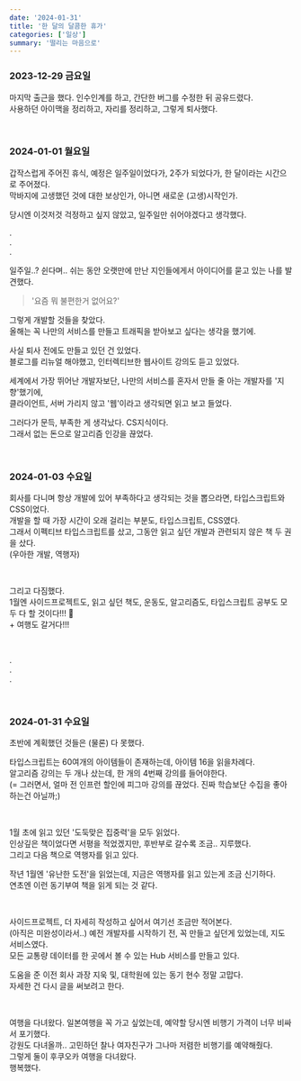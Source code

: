 ```yaml
---
date: '2024-01-31'
title: '한 달의 달콤한 휴가'
categories: ['일상']
summary: '떨리는 마음으로'
---
```


### 2023-12-29 금요일

마지막 출근을 했다. 인수인계를 하고, 간단한 버그를 수정한 뒤 공유드렸다.  
사용하던 아이맥을 정리하고, 자리를 정리하고, 그렇게 퇴사했다.

<br/>

### 2024-01-01 월요일

갑작스럽게 주어진 휴식, 예정은 일주일이었다가, 2주가 되었다가, 한 달이라는 시간으로 주어졌다.  
막바지에 고생했던 것에 대한 보상인가, 아니면 새로운 (고생)시작인가.

당시엔 이것저것 걱정하고 싶지 않았고, 일주일만 쉬어야겠다고 생각했다.

.  
.  
.

일주일..? 쉰다며.. 쉬는 동안 오랫만에 만난 지인들에게서 아이디어를 묻고 있는 나를 발견했다.

> '요즘 뭐 불편한거 없어요?'

그렇게 개발할 것들을 찾았다.  
올해는 꼭 나만의 서비스를 만들고 트래픽을 받아보고 싶다는 생각을 했기에.

사실 퇴사 전에도 만들고 있던 건 있었다.  
블로그를 리뉴얼 해야했고, 인터렉티브한 웹사이트 강의도 듣고 있었다.

세계에서 가장 뛰어난 개발자보단, 나만의 서비스를 혼자서 만들 줄 아는 개발자를 '지향'했기에,  
클라이언트, 서버 가리지 않고 '웹'이라고 생각되면 읽고 보고 들었다.

그러다가 문득, 부족한 게 생각났다. CS지식이다.  
그래서 없는 돈으로 알고리즘 인강을 끊었다.

<br/>

### 2024-01-03 수요일

회사를 다니며 항상 개발에 있어 부족하다고 생각되는 것을 뽑으라면, 타입스크립트와 CSS이었다.  
개발을 할 때 가장 시간이 오래 걸리는 부분도, 타입스크립트, CSS였다.  
그래서 이펙티브 타입스크립트를 샀고, 그동안 읽고 싶던 개발과 관련되지 않은 책 두 권을 샀다.  
(우아한 개발, 역행자)

<br/>

그리고 다짐했다.  
1월엔 사이드프로젝트도, 읽고 싶던 책도, 운동도, 알고리즘도, 타입스크립트 공부도 모두 다 할 것이다!!! 👊  
\+ 여행도 갈거다!!!

<br/>

.  
.  
.

<br/>

### 2024-01-31 수요일

초반에 계획했던 것들은 (물론) 다 못했다.

타입스크립트는 60여개의 아이템들이 존재하는데, 아이템 16을 읽을차례다.  
알고리즘 강의는 두 개나 샀는데, 한 개의 4번째 강의를 들어야한다.  
(= 그러면서, 얼마 전 인프런 할인에 피그마 강의를 끊었다. 진짜 학습보단 수집을 좋아하는건 아닐까;)

<br/>

1월 초에 읽고 있던 '도둑맞은 집중력'을 모두 읽었다.  
인상깊은 책이었다면 서평을 적었겠지만, 후반부로 갈수록 조금.. 지루했다.  
그리고 다음 책으로 역행자를 읽고 있다.

작년 1월엔 '유난한 도전'을 읽었는데, 지금은 역행자를 읽고 있는게 조금 신기하다.  
연초엔 이런 동기부여 책을 읽게 되는 것 같다.

<br/>

사이드프로젝트, 더 자세히 작성하고 싶어서 여기선 조금만 적어본다.  
(아직은 미완성이라서..)
예전 개발자를 시작하기 전, 꼭 만들고 싶던게 있었는데, 지도 서비스였다.  
모든 교통량 데이터를 한 곳에서 볼 수 있는 Hub 서비스를 만들고 있다.

도움을 준 이전 회사 과장 지욱 및, 대학원에 있는 동기 현수 정말 고맙다.  
자세한 건 다시 글을 써보려고 한다.

<br/>

여행을 다녀왔다. 일본여행을 꼭 가고 싶었는데, 예약할 당시엔 비행기 가격이 너무 비싸서 포기했다.  
강원도 다녀올까.. 고민하던 찰나 여자친구가 그나마 저렴한 비행기를 예약해줬다.  
그렇게 둘이 후쿠오카 여행을 다녀왔다.  
행복했다.

<br/>
